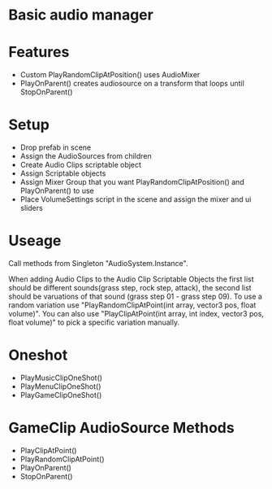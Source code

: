# Basic audio manager

# Features
* Custom PlayRandomClipAtPosition() uses AudioMixer
* PlayOnParent() creates audiosource on a transform that loops until StopOnParent()

# Setup
* Drop prefab in scene
* Assign the AudioSources from children
* Create Audio Clips scriptable object
* Assign Scriptable objects
* Assign Mixer Group that you want PlayRandomClipAtPosition() and PlayOnParent() to use
* Place VolumeSettings script in the scene and assign the mixer and ui sliders

# Useage
Call methods from Singleton "AudioSystem.Instance".

When adding Audio Clips to the Audio Clip Scriptable Objects the first list should be different sounds(grass step, rock step, attack), the second list should be varuations of that sound (grass step 01 - grass step 09). To use a random variation use "PlayRandomClipAtPoint(int array, vector3 pos, float volume)". You can also use "PlayClipAtPoint(int array, int index, vector3 pos, float volume)" to pick a specific variation manually.

# Oneshot
* PlayMusicClipOneShot()
* PlayMenuClipOneShot()
* PlayGameClipOneShot()

# GameClip AudioSource Methods
* PlayClipAtPoint()
* PlayRandomClipAtPoint()
* PlayOnParent()
* StopOnParent()
